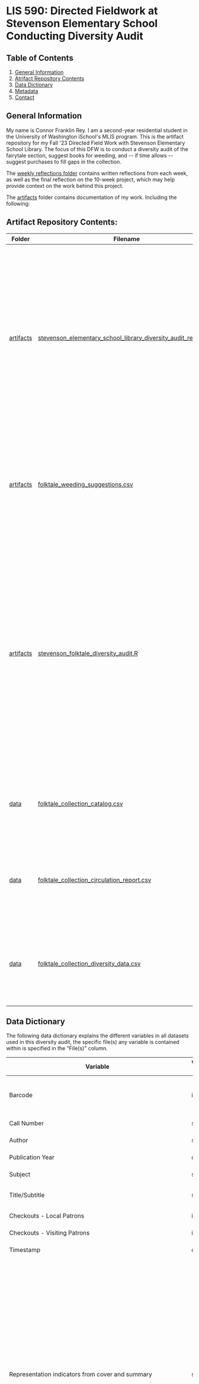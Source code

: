# LIS 590: Directed Fieldwork at Stevenson Elementary School Conducting Diversity Audit

## Table of Contents

1. [General Information](#general-information)
2. [Atrifact Repository Contents](#artifact-repository-contents)
3. [Data Dictionary](#data-dictionary)
4. [Metadata](#metadata)
5. [Contact](#contact)

## General Information

My name is Connor Franklin Rey. I am a second-year residential student in the University of Washington iSchool's MLIS program. This is the artifact repository for my Fall '23 Directed Field Work with Stevenson Elementary School Library. The focus of this DFW is to conduct a diversity audit of the fairytale section, suggest books for weeding, and -- if time allows -- suggest purchases to fill gaps in the collection.

The [weekly reflections folder](https://github.com/c-f-rey/lis_590_dfw_diversity_audit/tree/main/weekly_reflections) contains written reflections from each week, as well as the final reflection on the 10-week project, which may help provide context on the work behind this project.

The [artifacts](https://github.com/c-f-rey/lis_590_dfw_diversity_audit/tree/main/artifacts) folder contains documentation of my work. Including the following:

## Artifact Repository Contents:
| Folder | Filename | Description |
| --- | --- | --- |
| [artifacts](https://github.com/c-f-rey/lis_590_dfw_diversity_audit/tree/main/artifacts) | [stevenson_elementary_school_library_diversity_audit_report.pdf](https://github.com/c-f-rey/lis_590_dfw_diversity_audit/blob/main/artifacts/stevenson_elementary_school_library_diversity_audit_report.pdf) | This is the final report that was turned in to the site supervisor. It shares the findings of the audit, as well as recommended priorities for weeding and collection development. This report was [originally posted with interactive visualizations on Medium](https://medium.com/@franklinreyconnor/diversity-audit-of-stevenson-elementary-school-librarys-folktale-collection-b1d77c874ae0), but a PDF copy has been made available here.|
| [artifacts](https://github.com/c-f-rey/lis_590_dfw_diversity_audit/tree/main/artifacts) | [folktale_weeding_suggestions.csv](https://github.com/c-f-rey/lis_590_dfw_diversity_audit/blob/main/artifacts/folktale_weeding_suggestions.csv) | This is a list of the folktale collection catalog, ordered from highest priority of weeding to lowest utilizing the criteria specified in the above project report. |
| [artifacts](https://github.com/c-f-rey/lis_590_dfw_diversity_audit/tree/main/artifacts) | [stevenson_folktale_diversity_audit.R](https://github.com/c-f-rey/lis_590_dfw_diversity_audit/blob/main/artifacts/stevenson_folktale_diversity_audit.R) | This is the script I used to conduct the computational analysis of the collection data. The computation was always done locally on my computer and some filenames have been changed since I last worked on it, so some tweaking would be needed to recreate my work. I hope the code is well-commented enough to provide proper context. |
| [data](https://github.com/c-f-rey/lis_590_dfw_diversity_audit/tree/main/artifacts/data) | [folktale_collection_catalog.csv](https://github.com/c-f-rey/lis_590_dfw_diversity_audit/blob/main/artifacts/data/folktale_collection_catalog.csv) | This is a copy of the bibliographic information of the folktale collection from the library catalog. |
| [data](https://github.com/c-f-rey/lis_590_dfw_diversity_audit/tree/main/artifacts/data) | [folktale_collection_circulation_report.csv](https://github.com/c-f-rey/lis_590_dfw_diversity_audit/blob/main/artifacts/data/folktale_collection_circulation_report.csv) | This is a copy of a circulation report of the books in the folktale collection, tallying the total number of checkouts for each book. |
| [data](https://github.com/c-f-rey/lis_590_dfw_diversity_audit/tree/main/artifacts/data) | [folktale_collection_diversity_data.csv](https://github.com/c-f-rey/lis_590_dfw_diversity_audit/blob/main/artifacts/data/folktale_collection_diversity_data.csv) | This is the dataset I collected to record the diversity within the collection.  My methodology is explained in the project report. |

## Data Dictionary

The following data dictionary explains the different variables in all datasets used in this diversity audit, the specific file(s) any variable is contained within is specified in the "File(s)" column.

| Variable | Variable Type | Description | File(s) |
| ------ | ------ | ------ | ----- | 
| Barcode | integer | The barcode associated with each book. Used as the main identifier to link records across datasets (except for the circulation report dataset, which did not allow for the download of associated barcode information, so that dataset was linked by the Title/Subtitle variable. | folktale_collection_catalog.csv , folktale_collection_diversity_data.csv , folktale_weeding_suggestions.csv |
| Call Number | string | The Dewey decimal call number used within the library | folktale_collection_catalog.csv , folktale_weeding_suggestions.csv |
| Author | string | The primary creator of the work | folktale_collection_catalog.csv , folktale_weeding_suggestions.csv |
| Publication Year | date | The year of publication | folktale_collection_catalog.csv , folktale_weeding_suggestions.csv |
| Subject | string | The first LoC Subject Heading associated with each book | folktale_collection_catalog.csv , folktale_weeding_suggestions.csv |
| Title/Subtitle | string | The title and subtitle of the book | folktale_collection_catalog.csv , folktale_collection_circulation_report.csv , folktale_weeding_suggestions.csv |
| Checkouts - Local Patrons | integer | Total checkouts from student library users for associated book since December 2, 2023 (when data was pulled) | folktale_collection_circulation_report.csv , folktale_weeding_suggestions.csv |
| Checkouts - Visiting Patrons | integer | Total checkouts from visiting library users for associated book since December 2, 2023 (when data was pulled) | Not utilized when analyzing the circulation of collection. | folktale_collection_circulation_report.csv , folktale_weeding_suggestions.csv |
| Timestamp	| date | The time when I recorded the diversity information associated with the book. | folktale_collection_diversity_data.csv , folktale_weeding_suggestions.csv |
| Representation indicators from cover and summary | string | Tags given to indicate instances of diverse representation in the depiction of characters or central themes of the story, appropriated from Cedar Rapids Public Library diversity audit. </br> </br> **Definition of tags:** </br> - Animals and/or mythical creatures = Depictions of animals and or mythical creatures as central figures of story </br> - Race/Ethnicity = Depiction of BIPOC as central figures of story </br> -  Economic Welfare = Representation of working-class people </br> - LGBTQIA+ = Depiction of LGBTQIA+ people </br> - Mental Health = Depiction of neurodivergence </br> - Physical Health = Depiction of people with physical disabilities </br> - Religion = Depiction of religious diversity </br> - multicultural = multicultural story </br> - africa = story originates from an African culture </br> - AAPI = Story originates from an Asian or Pacific Islander culture </br> - latin america = Story originates from a Latin American culture </br> - indigenous = Story originates from Native American culture </br> - arabic = Story originates from Middle East or North African culture </br> - Black = Depicition of Black Americans </br> </br> </br> Any additional tags were gathered from LoC subject headings seen on the publication page of the book. See [project report](https://github.com/c-f-rey/lis_590_dfw_diversity_audit/blob/main/artifacts/stevenson_elementary_school_library_diversity_audit_report.pdf) for further explanation of methodology. For future audits, I would recommend recording each tag as a T/F value in its own column for easier computational analysis. | folktale_collection_diversity_data.csv , folktale_weeding_suggestions.csv |
| Representation.indicators.from.cover.and.summary_no_animals | string | Representation information with "Animals and/or mythical creatures" removed | folktale_weeding_suggestions
| intersectionality_score | integer | A count of the number of diverse representation tags associated with a book. Used to gain a general sense of intersectional diversity -- or lack their of -- and determine priorities for weeding. A book with no tags in its "Representation indicators from cover and summary" column receives a score of 0 and is considered high priority for weeding. | folktale_weeding_suggestions.csv |
| intersectionality_score_no_animals | integer | Intersectionality score calculated from Representation.indicators.from.cover.and.summary_no_animals column | folktale_weeding_suggestions.csv |
| Language | string | The language or languages of the book. | folktale_collection_diversity_data.csv , folktale_weeding_suggestions.csv|

## Metadata
Metadata Schema: [Project Open Data](https://resources.data.gov/resources/dcat-us)
| Attribute | Value |
| --- | --- |
| title | LIS 590: Directed Fieldwork at Stevenson Elementary School Conducting Diversity Audit |
| description | This is the artifact repository for my Fall '23 Directed Field Work with Stevenson Elementary School Library. The focus of this DFW is to conduct a diversity audit of the fairytale section and suggest priorities for weeding collection development. |
| keyword | diversity, diversity audit, school library, children's literature, folktales, library data|
| issued | 11/27/2023 |
|modified| 12/08/2023|
|publisher| Connor Franklin Rey |
|contactPoint|Connor Franklin Rey, franklinreyconnor@gmail.com |
|accessLevel | public|
|license|https://opendatacommons.org/licenses/pddl/|
|temporal| 1957-2019|
|describedBy|https://github.com/c-f-rey/lis_590_dfw_diversity_audit/blob/main/README.md|
|language|English|
|theme| Diversity in school library collections |
|accessURL |lis_590_dfw_diversity_audit|
|format|CSV|

## Contact
Connor Franklin Rey  franklinreyconnor@gmail.com

